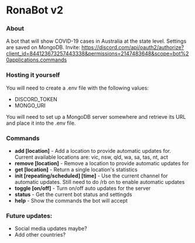 # RonaBot v2
### About
A bot that will show COVID-19 cases in Australia at the state level. Settings are saved on MongoDB.
Invite: https://discord.com/api/oauth2/authorize?client_id=844123673257443338&permissions=2147483648&scope=bot%20applications.commands

### Hosting it yourself
You will need to create a .env file with the following values:
- DISCORD_TOKEN
- MONGO_URI

You will need to set up a MongoDB server somewhere and retrieve its URL and place it into the .env file.

### Commands
- **add [location]** - Add a location to provide automatic updates for. Current available locations are: vic, nsw, qld, wa, sa, tas, nt, act
- **remove [location]** - Remove a location to provide automatic updates for
- **get [location]** - Return a single location's statistics
- **init [repeating/scheduled] [time]** - Use the current channel for automatic updates. Still need to do /rb on to enable automatic updates
- **toggle [on/off]** - Turn on/off auto updates for the server
- **status** - Get the current bot status and settingds
- **help** - Show the commands the bot will accept

### Future updates:
- Social media updates maybe?
- Add other countries?

